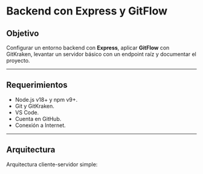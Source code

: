 # Backend con Express y GitFlow

## Objetivo
Configurar un entorno backend con **Express**, aplicar **GitFlow** con GitKraken, levantar un servidor básico con un endpoint raíz y documentar el proyecto.

---

## Requerimientos
- Node.js v18+ y npm v9+.  
- Git y GitKraken.  
- VS Code.  
- Cuenta en GitHub.  
- Conexión a Internet.  

---

## Arquitectura
Arquitectura cliente-servidor simple:  

